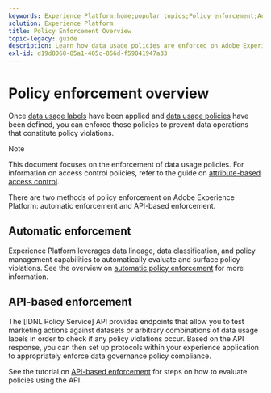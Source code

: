 ```yaml
---
keywords: Experience Platform;home;popular topics;Policy enforcement;Automatic enforcement;API-based enforcement;data governance
solution: Experience Platform
title: Policy Enforcement Overview
topic-legacy: guide
description: Learn how data usage policies are enforced on Adobe Experience Platform.
exl-id: d19d8060-85a1-405c-856d-f59041947a33
---
```

# Policy enforcement overview

Once [data usage labels](../labels/overview.md) have been applied and [data usage policies](../policies/overview.md) have been defined, you can enforce those policies to prevent data operations that constitute policy violations.

>[!NOTE]
>
>This document focuses on the enforcement of data usage policies. For information on access control policies, refer to the guide on [attribute-based access control](../../access-control/abac/overview.md).

There are two methods of policy enforcement on Adobe Experience Platform: automatic enforcement and API-based enforcement.

## Automatic enforcement

Experience Platform leverages data lineage, data classification, and policy management capabilities to automatically evaluate and surface policy violations. See the overview on [automatic policy enforcement](./auto-enforcement.md) for more information.

## API-based enforcement

The [!DNL Policy Service] API provides endpoints that allow you to test marketing actions against datasets or arbitrary combinations of data usage labels in order to check if any policy violations occur. Based on the API response, you can then set up protocols within your experience application to appropriately enforce data governance policy compliance.

See the tutorial on [API-based enforcement](./api-enforcement.md) for steps on how to evaluate policies using the API.
